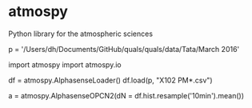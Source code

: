 atmospy
=======

Python library for the atmospheric sciences

p = '/Users/dh/Documents/GitHub/quals/quals/data/Tata/March 2016'

import atmospy
import atmospy.io

df = atmospy.AlphasenseLoader()
df.load(p, "X102 PM*.csv")

a = atmospy.AlphasenseOPCN2(dN = df.hist.resample('10min').mean())
